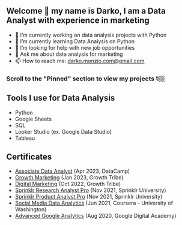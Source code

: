 ## Welcome 👋 my name is Darko, I am a Data Analyst with experience in marketing

- 🔭 I’m currently working on data analysis projects with Python
- 🌱 I’m currently learning Data Analysis on Python
- 🤔 I’m looking for help with new job opportunities
- 💬 Ask me about data analysis for marketing
- 📫 How to reach me: darko.monzio.com@gmail.com

### Scroll to the "Pinned" section to view my projects 👇🏼


## Tools I use for Data Analysis
- Python
- Google Sheets
- SQL
- Looker Studio (ex. Google Data Studio)
- Tableau

## Certificates
- [Associate Data Analyst](https://www.datacamp.com/certificate/DAA0018094801220) (Apr 2023, DataCamp)
- [Growth Marketing](https://certificates.growthtribe.io/en/verify/58415215742700) (Jan 2023, Growth Tribe)
- [Digital Marketing](https://certificates.growthtribe.io/en/verify/87676172970004?ref) (Oct 2022, Growth Tribe)
- [Sprinklr Research Analyst Pro](https://university.sprinklr.com/certificate?id=b143244f-f484-45e4-a331-f25b5536d8a1) (Nov 2021, Sprinklr University)
- [Sprinklr Product Analyst Pro](https://university.sprinklr.com/certificate?id=a152072c-d1af-49a2-8663-c0843c19bbd4) (Nov 2021, Sprinklr University)
- [Social Media Data Analytics](https://www.coursera.org/account/accomplishments/certificate/XJMSHEZ3AYVX) (Jun 2021, Coursera - University of Washington)
- [Advanced Google Analytics](https://analytics.google.com/analytics/academy/certificate/FqJik5TITyCjbgkcArEEYg) (Aug 2020, Google Digital Academy)
